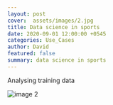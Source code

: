 ```yaml
---
layout: post
cover:  assets/images/2.jpg
title: Data science in sports
date: 2020-09-01 12:00:00 +0545
categories: Use_Cases
author: David
featured: false
summary: data science in sports
---
```


Analysing training data

![image 2](/assets/images/2.png)
